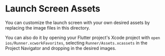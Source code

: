 # Launch Screen Assets

You can customize the launch screen with your own desired assets by replacing the image files in this directory.

You can also do it by opening your Flutter project's Xcode project with `open ios/Runner.xcworkFavorites`, selecting `Runner/Assets.xcassets` in the Project Navigator and dropping in the desired images.